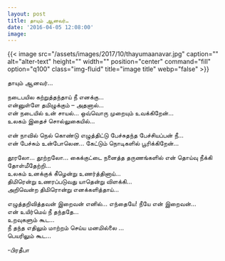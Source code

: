 ```yaml
---
layout: post
title: தாயும் ஆனவர்…
date: '2016-04-05 12:08:00'
image: 
---
```

{{< image src="/assets/images/2017/10/thayumaanavar.jpg" caption="" alt="alter-text" height="" width="" position="center" command="fill" option="q100" class="img-fluid" title="image title"  webp="false" >}}

தாயும் ஆனவர்…

நடைபயில கற்றுத்தந்தாய் நீ எனக்கு…  
என்னுள்ளே தமிழுக்கும் – அதனால்…  
என் நடையில் உன் சாயல்… ஒவ்வொரு முறையும் உவக்கிறேன்…  
உலகம் இதைச் சொல்லுகையில்…  

என் நாவில் நெல் கொண்டு எழுத்திட்டு பேச்சுதந்த பேச்சியப்பன் நீ…  
என் பேச்சும் உன்போலென… கேட்டும் நொடிகளில் பூரிக்கிறேன்…  

தூரலோ… தூற்றலோ… கைக்குட்டை நனைத்த தருணங்களில் என் தொய்வு நீக்கி தோள்மீதேற்றி…  
உலகம் உனக்குக் கீழென்று உணர்த்தினாய்…  
திமிரென்று உணரப்படுவது யாதென்று விளக்கி…  
அறிவென்ற திமிரொன்று எனக்களித்தாய்…  

எழுத்தறிவித்தவன் இறைவன் எனில்… எந்தையே! நீயே என் இறைவன்…  
என் உயிர்மெய் நீ தந்ததே…  
உறவுகளும் கூட…  
நீ தந்த எதிலும் மாற்றம் செய்ய மனமில்லை …  
பெயரிலும் கூட…  

-பிரதீபா